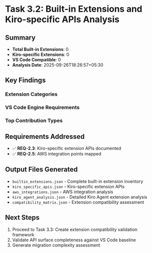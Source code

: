 # Task 3.2: Built-in Extensions and Kiro-specific APIs Analysis

## Summary

- **Total Built-in Extensions**: 0
- **Kiro-specific Extensions**: 0  
- **VS Code Compatible**: 0
- **Analysis Date**: 2025-09-26T18:26:57+05:30

## Key Findings

### Extension Categories


### VS Code Engine Requirements


### Top Contribution Types


## Requirements Addressed

- ✅ **REQ-2.3**: Kiro-specific extension APIs documented
- ✅ **REQ-2.5**: AWS integration points mapped

## Output Files Generated

- `builtin_extensions.json` - Complete built-in extension inventory
- `kiro_specific_apis.json` - Kiro-specific extension APIs
- `aws_integrations.json` - AWS integration analysis
- `kiro_agent_analysis.json` - Detailed Kiro Agent extension analysis
- `compatibility_matrix.json` - Extension compatibility assessment

## Next Steps

1. Proceed to Task 3.3: Create extension compatibility validation framework
2. Validate API surface completeness against VS Code baseline
3. Generate migration complexity assessment

